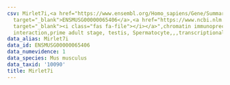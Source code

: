 ```yaml
---
csv: Mirlet7i,<a href="https://www.ensembl.org/Homo_sapiens/Gene/Summary?db=core;g=ENSMUSG00000065406"
  target="_blank">ENSMUSG00000065406</a>,<a href="https://www.ncbi.nlm.nih.gov/pubmed/25450459"
  target="_blank"><i class="fas fa-file"></i></a>",chromatin immunoprecipitation assay,direct
  interaction,prime adult stage, testis, Spermatocyte,,,transcriptional regulation,
data_alias: Mirlet7i
data_id: ENSMUSG00000065406
data_numevidence: 1
data_species: Mus musculus
data_taxid: '10090'
title: Mirlet7i
---
```

